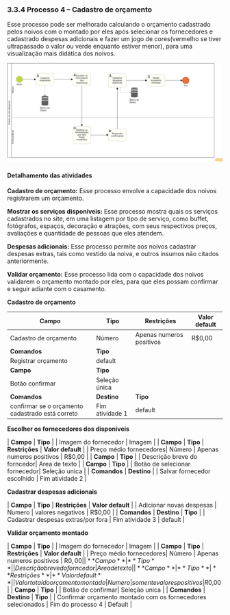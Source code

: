 ### 3.3.4 Processo 4 – Cadastro de orçamento
Esse processo pode ser melhorado calculando o orçamento cadastrado pelos noivos com o montado por eles após selecionar os fornecedores e cadastrado despesas adicionais e fazer um jogo de cores(vermelho se tiver ultrapassado o valor ou verde enquanto estiver menor), para uma visualização mais didática dos noivos.


![Exemplo de um Modelo BPMN do PROCESSO 4](images/Despesas.png "Modelo BPMN do Processo 4.")


#### Detalhamento das atividades

**Cadastro de orçamento:** Esse processo envolve a capacidade dos noivos registrarem um orçamento.

**Mostrar os serviços disponíveis:** Esse processo mostra quais os serviços cadastrados no site, em uma listagem por tipo de serviço, como buffet, fotógrafos, espaços, decoração e atrações, com seus respectivos preços, avaliações e quantidade de pessoas que eles atendem.

**Despesas adicionais:** Esse processo permite aos noivos cadastrar despesas extras, tais como vestido da noiva, e outros insumos não citados anteriormente.

**Validar orçamento:** Esse processo lida com o capacidade dos noivos validarem o orçamento montado por eles, para que eles possam confirmar e seguir adiante com o casamento.

**Cadastro de orçamento**

| **Campo**| **Tipo**| **Restrições**| **Valor default**|
| ---      | ---     | ---           | ---              |
| Cadastro de orçamento| Número  |     Apenas numeros positivos       |        R$0,00           |
| **Comandos**         | **Tipo** |
| Registrar orçamento|  default |
| **Campo**       | **Tipo**         |
| Botão confirmar | Seleção única  |
| **Comandos**         |  **Destino**                   | **Tipo** |
| confirmar se o orçamento cadastrado está correto | Fim atividade 1                 |  default |

**Escolher os fornecedores dos disponiveis**

| **Campo**       | **Tipo**         | 
| Imagem do fornecedor | Imagem  | 
| **Campo**       | **Tipo**         | **Restrições** | **Valor default** |
| Preço médio fornecedores| Número  |     Apenas numeros positivos       |        R$0,00           |
| **Campo**       | **Tipo**         |
| Descrição breve do forncedor| Area de texto  |
| **Campo**       | **Tipo**         |
| Botão de selecionar fornecedor| Seleção unica  |
| **Comandos**         |  **Destino**                   |
| Salvar fornecedor escolhido | Fim atividade 2         |



**Cadastrar despesas adicionais**

| **Campo**       | **Tipo**         | **Restrições** | **Valor default** |
| Adicionar novas despesas | Numero  |      valores negativos         |       R$0,00            |
| **Comandos**         |  **Destino**                   | **Tipo**          |
| Cadastrar despesas extras/por fora | Fim atividade 3  | default |

**Validar orçamento montado**

| **Campo**       | **Tipo**         |
| Imagem do fornecedor | Imagem  |
| **Campo**       | **Tipo**         | **Restrições** | **Valor default** |
| Preço médio fornecedores| Número  |     Apenas numeros positivos       |        R$0,00           |
| **Campo**       | **Tipo**         |
| Descrição breve do forncedor| Area de texto  |
| **Campo**       | **Tipo**         | **Restrições** | **Valor default** |
| Valor total do orçamento montado| Numero  |  somente valores positivos  |  R$0,00   |
| **Campo**       | **Tipo**         | 
| Botão de confirmar| Seleção unica  |
| **Comandos**         |  **Destino**         | **Tipo** |
| Confirmar orçamento montado com os fornecedores selecionados   | Fim do processo 4        | Default   |


